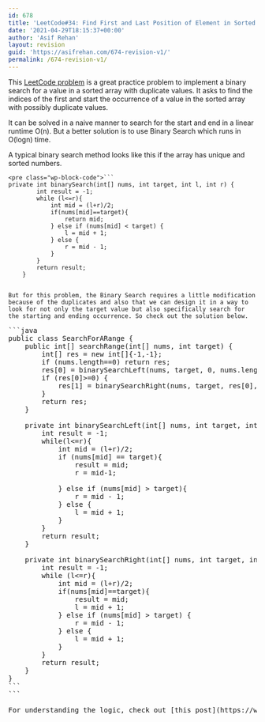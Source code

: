 ```yaml
---
id: 678
title: 'LeetCode#34: Find First and Last Position of Element in Sorted Array'
date: '2021-04-29T18:15:37+00:00'
author: 'Asif Rehan'
layout: revision
guid: 'https://asifrehan.com/674-revision-v1/'
permalink: /674-revision-v1/
---
```


This [LeetCode problem](https://leetcode.com/explore/interview/card/top-interview-questions-medium/110/sorting-and-searching/802/) is a great practice problem to implement a binary search for a value in a sorted array with duplicate values. It asks to find the indices of the first and start the occurrence of a value in the sorted array with possibly duplicate values.

It can be solved in a naive manner to search for the start and end in a linear runtime O(n). But a better solution is to use Binary Search which runs in O(logn) time.

A typical binary search method looks like this if the array has unique and sorted numbers.

```
<pre class="wp-block-code">```
private int binarySearch(int[] nums, int target, int l, int r) {
        int result = -1;
        while (l<=r){
            int mid = (l+r)/2;
            if(nums[mid]==target){
                return mid;
            } else if (nums[mid] < target) {
                l = mid + 1;
            } else {
                r = mid - 1;
            }
        }
        return result;
    }
```
```

But for this problem, the Binary Search requires a little modification because of the duplicates and also that we can design it in a way to look for not only the target value but also specifically search for the starting and ending occurrence. So check out the solution below.

```
<pre class="wp-block-code">```java
public class SearchForARange {
    public int[] searchRange(int[] nums, int target) {
        int[] res = new int[]{-1,-1};
        if (nums.length==0) return res;
        res[0] = binarySearchLeft(nums, target, 0, nums.length-1);
        if (res[0]>=0) {
            res[1] = binarySearchRight(nums, target, res[0], nums.length-1);
        }    
        return res;
    }

    private int binarySearchLeft(int[] nums, int target, int l, int r) {
        int result = -1;
        while(l<=r){
            int mid = (l+r)/2;
            if (nums[mid] == target){
                result = mid;
                r = mid-1;

            } else if (nums[mid] > target){
                r = mid - 1;
            } else {
                l = mid + 1;
            }
        } 
        return result;
    }

    private int binarySearchRight(int[] nums, int target, int l, int r) {
        int result = -1;
        while (l<=r){
            int mid = (l+r)/2;
            if(nums[mid]==target){
                result = mid;
                l = mid + 1;
            } else if (nums[mid] > target) {
                r = mid - 1;
            } else {
                l = mid + 1;
            }
        }
        return result;
    }
}
```
```

For understanding the logic, check out [this post](https://www.techiedelight.com/find-first-or-last-occurrence-of-a-given-number-sorted-array/).